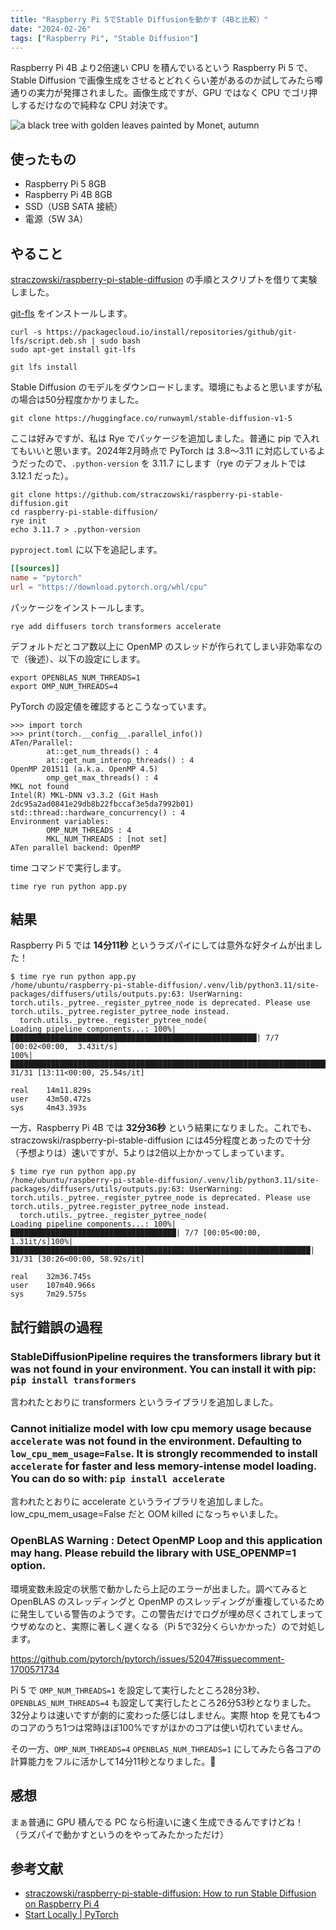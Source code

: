 ```yaml
---
title: "Raspberry Pi 5でStable Diffusionを動かす（4Bと比較）"
date: "2024-02-26"
tags: ["Raspberry Pi", "Stable Diffusion"]
---
```


Raspberry Pi 4B より2倍速い CPU を積んでいるという Raspberry Pi 5 で、Stable Diffusion で画像生成をさせるとどれくらい差があるのか試してみたら噂通りの実力が発揮されました。画像生成ですが、GPU ではなく CPU でゴリ押しするだけなので純粋な CPU 対決です。

![a black tree with golden leaves painted by Monet, autumn](/images/posts/2024/02/stable_diffusion_output.jpg)

## 使ったもの

* Raspberry Pi 5 8GB
* Raspberry Pi 4B 8GB
* SSD（USB SATA 接続）
* 電源（5W 3A）

## やること

[straczowski/raspberry-pi-stable-diffusion](https://github.com/straczowski/raspberry-pi-stable-diffusion) の手順とスクリプトを借りて実験しました。

[git-fls](https://github.com/git-lfs/git-lfs) をインストールします。

```
curl -s https://packagecloud.io/install/repositories/github/git-lfs/script.deb.sh | sudo bash
sudo apt-get install git-lfs
```

```
git lfs install
```

Stable Diffusion のモデルをダウンロードします。環境にもよると思いますが私の場合は50分程度かかりました。

```
git clone https://huggingface.co/runwayml/stable-diffusion-v1-5
```

ここは好みですが、私は Rye でパッケージを追加しました。普通に pip で入れてもいいと思います。2024年2月時点で PyTorch は 3.8〜3.11 に対応しているようだったので、`.python-version` を 3.11.7 にします（rye のデフォルトでは 3.12.1 だった）。

```
git clone https://github.com/straczowski/raspberry-pi-stable-diffusion.git
cd raspberry-pi-stable-diffusion/
rye init
echo 3.11.7 > .python-version
```

`pyproject.toml` に以下を追記します。

```toml
[[sources]]
name = "pytorch"
url = "https://download.pytorch.org/whl/cpu"
```

パッケージをインストールします。

```
rye add diffusers torch transformers accelerate
```

デフォルトだとコア数以上に OpenMP のスレッドが作られてしまい非効率なので（後述）、以下の設定にします。

```
export OPENBLAS_NUM_THREADS=1
export OMP_NUM_THREADS=4
```

PyTorch の設定値を確認するとこうなっています。

```
>>> import torch
>>> print(torch.__config__.parallel_info())
ATen/Parallel:
        at::get_num_threads() : 4
        at::get_num_interop_threads() : 4
OpenMP 201511 (a.k.a. OpenMP 4.5)
        omp_get_max_threads() : 4
MKL not found
Intel(R) MKL-DNN v3.3.2 (Git Hash 2dc95a2ad0841e29db8b22fbccaf3e5da7992b01)
std::thread::hardware_concurrency() : 4
Environment variables:
        OMP_NUM_THREADS : 4
        MKL_NUM_THREADS : [not set]
ATen parallel backend: OpenMP
```

time コマンドで実行します。

```
time rye run python app.py
```

## 結果

Raspberry Pi 5 では **14分11秒** というラズパイにしては意外な好タイムが出ました！

```
$ time rye run python app.py
/home/ubuntu/raspberry-pi-stable-diffusion/.venv/lib/python3.11/site-packages/diffusers/utils/outputs.py:63: UserWarning: torch.utils._pytree._register_pytree_node is deprecated. Please use torch.utils._pytree.register_pytree_node instead.
  torch.utils._pytree._register_pytree_node(
Loading pipeline components...: 100%|███████████████████████████████████████████████████████| 7/7 [00:02<00:00,  3.43it/s]
100%|█████████████████████████████████████████████████████████████████████████████████████| 31/31 [13:11<00:00, 25.54s/it]

real    14m11.829s
user    43m50.472s
sys     4m43.393s
```

一方、Raspberry Pi 4B では **32分36秒** という結果になりました。これでも、straczowski/raspberry-pi-stable-diffusion には45分程度とあったので十分（予想よりは）速いですが、5よりは2倍以上かかってしまっています。

```
$ time rye run python app.py
/home/ubuntu/raspberry-pi-stable-diffusion/.venv/lib/python3.11/site-packages/diffusers/utils/outputs.py:63: UserWarning: torch.utils._pytree._register_pytree_node is deprecated. Please use torch.utils._pytree.register_pytree_node instead.
  torch.utils._pytree._register_pytree_node(
Loading pipeline components...: 100%|█████████████████████████████████████| 7/7 [00:05<00:00,  1.31it/s]100%|███████████████████████████████████████████████████████████████████| 31/31 [30:26<00:00, 58.92s/it]

real    32m36.745s
user    107m40.966s
sys     7m29.575s
```

## 試行錯誤の過程

### StableDiffusionPipeline requires the transformers library but it was not found in your environment. You can install it with pip: `pip install transformers`

言われたとおりに transformers というライブラリを追加しました。

### Cannot initialize model with low cpu memory usage because `accelerate` was not found in the environment. Defaulting to `low_cpu_mem_usage=False`. It is strongly recommended to install `accelerate` for faster and less memory-intense model loading. You can do so with: ```pip install accelerate```

言われたとおりに accelerate というライブラリを追加しました。  
low_cpu_mem_usage=False だと OOM killed になっちゃいました。

### OpenBLAS Warning : Detect OpenMP Loop and this application may hang. Please rebuild the library with USE_OPENMP=1 option.

環境変数未設定の状態で動かしたら上記のエラーが出ました。調べてみると OpenBLAS のスレッディングと OpenMP のスレッディングが重複しているために発生している警告のようです。この警告だけでログが埋め尽くされてしまってウザめなのと、実際に著しく遅くなる（Pi 5で32分くらいかかった）ので対処します。

https://github.com/pytorch/pytorch/issues/52047#issuecomment-1700571734

Pi 5 で `OMP_NUM_THREADS=1` を設定して実行したところ28分3秒、`OPENBLAS_NUM_THREADS=4` も設定して実行したところ26分53秒となりました。32分よりは速いですが劇的に変わった感じはしません。実際 htop を見ても4つのコアのうち1つは常時ほぼ100%ですがほかのコアは使い切れていません。

その一方、`OMP_NUM_THREADS=4` `OPENBLAS_NUM_THREADS=1` にしてみたら各コアの計算能力をフルに活かして14分11秒となりました。🎉

## 感想

まぁ普通に GPU 積んでる PC なら桁違いに速く生成できるんですけどね！  
（ラズパイで動かすというのをやってみたかっただけ）

## 参考文献

* [straczowski/raspberry-pi-stable-diffusion: How to run Stable Diffusion on Raspberry Pi 4](https://github.com/straczowski/raspberry-pi-stable-diffusion)
* [Start Locally | PyTorch](https://pytorch.org/get-started/locally/)
